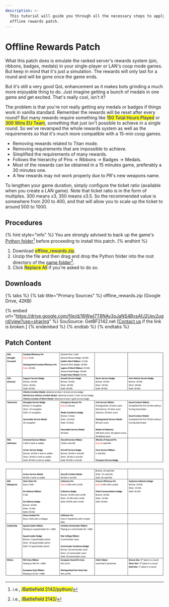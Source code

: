 ```yaml
---
description: >-
  This tutorial will guide you through all the necessary steps to apply the
  offline rewards patch.
---
```


# Offline Rewards Patch

What this patch does is emulate the ranked server's rewards system (pin, ribbons, badges, medals) in your single-player or LAN's coop mode games. But keep in mind that it's just a simulation. The rewards will only last for a round and will be gone once the game ends.

But it's still a very good QoL enhancement as it makes bots grinding a much more enjoyable thing to do. Just imagine getting a bunch of medals in one game and get excited. That's really cool, isn't it?

The problem is that you're not really getting any medals or badges if things work in vanilla standard. Remember the rewards will be reset after every round? But many rewards require something like <mark style="color:blue;">150 Total Hours Played</mark> or <mark style="color:blue;">300 Wins EU Team</mark>, something that just isn't possible to achieve in a single round. So we've revamped the whole rewards system as well as the requirements so that it's much more compatible with a 15-min coop games.

* Removing rewards related to Titan mode.
* Removing requirements that are impossible to achieve.
* Simplified the requirements of many rewards.
* Follows the hierarchy of Pins -> Ribbons -> Badges -> Medals.
* Most of the rewards can be obtained in a 15 minutes game, preferably a 30 minutes one.
* A few rewards may not work properly due to PR's new weapons name.

To lengthen your game duration, simply configure the ticket ratio (available when you create a LAN game). Note that ticket ratio is in the form of multiples. 300 means x3, 350 means x3.5. So the recommended value is somewhere from 200 to 400, and that will allow you to scale up the ticket to around 500 to 1000.

## Procedures

{% hint style="info" %}
You are strongly advised to back up the game's [Python folder](#user-content-fn-1)[^1] before proceeding to install this patch.
{% endhint %}

1. Download <mark style="color:blue;">offline\_rewards.zip</mark>.
2. Unzip the file and then drag and drop the Python folder into the root directory of the [game folder](#user-content-fn-2)[^2].
3. Click <mark style="color:blue;">Replace All</mark> if you're asked to do so.

## Downloads

{% tabs %}
{% tab title="Primary Sources" %}
offline\_rewards.zip (Google Drive, 42KB)

{% embed url="https://drive.google.com/file/d/16WwI7T8NAv3oJaNS4BysAfJ2Uev2ugrd/view?usp=sharing" %}
SouSource: GetBF2142.net \[[Contact us](https://getbf2142.weebly.com/contact.html) if the link is broken.]&#x20;
{% endembed %}
{% endtab %}
{% endtabs %}

## Patch Content

![Offline Rewards System](../.gitbook/assets/unknown23.png)

![Offline Rewards System](../.gitbook/assets/unknown345t5r.png)

[^1]: i.e., <mark style="color:blue;">/Battlefield 2142/python/</mark>

[^2]: i.e., <mark style="color:blue;">/Battlefield 2142/</mark>
